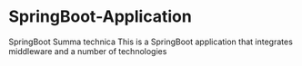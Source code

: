 # SpringBoot-Application
SpringBoot Summa technica
This is a SpringBoot application that integrates middleware and a number of technologies
